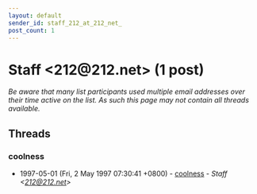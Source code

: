 ```yaml
---
layout: default
sender_id: staff_212_at_212_net_
post_count: 1
---
```


# Staff <212<span>@</span>212.net> (1 post)

_Be aware that many list participants used multiple email addresses over their time active on the list. As such this page may not contain all threads available._

## Threads

### coolness
+ 1997-05-01 (Fri, 2 May 1997 07:30:41 +0800) - [coolness](/archive/1997/05/346f8b675bbd769ad5e95d03fc022b8f48be31ab7a544916daba34ae6b932a8d) - _Staff \<212@212.net\>_

